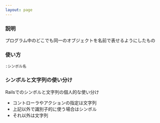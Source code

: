 ```yaml
---
layout: page
---
```

### 説明
プログラム中のどこでも同一のオブジェクトを名前で表せるようにしたもの

### 使い方
    :シンボル名

### シンボルと文字列の使い分け
Railsでのシンボルと文字列の個人的な使い分け

* コントローラやアクションの指定は文字列
* 上記以外で識別子的に使う場合はシンボル
* それ以外は文字列